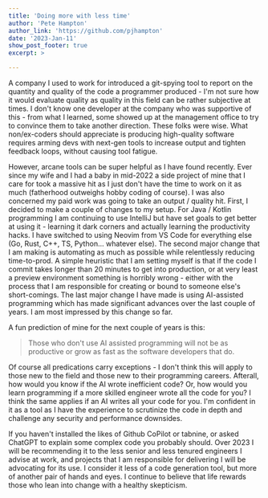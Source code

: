 ```yaml
---
title: 'Doing more with less time'
author: 'Pete Hampton'
author_link: 'https://github.com/pjhampton'
date: '2023-Jan-11'
show_post_footer: true
excerpt: >

---
```


A company I used to work for introduced a git-spying tool to report on the quantity and quality of the code a programmer produced - I'm not sure how it would evaluate quality as quality in this field can be rather subjective at times. I don't know one developer at the company who was supportive of this - from what I learned, some showed up at the management office to try to convince them to take another direction. These folks were wise. What non/ex-coders should appreciate is producing high-quality software requires arming devs with next-gen tools to increase output and tighten feedback loops, without causing tool fatigue.

However, arcane tools can be super helpful as I have found recently. Ever since my wife and I had a baby in mid-2022 a side project of mine that I care for took a massive hit as I just don't have the time to work on it as much (fatherhood outweighs hobby coding of course). I was also concerned my paid work was going to take an output / quality hit. First, I decided to make a couple of changes to my setup. For Java / Kotlin programming I am continuing to use IntelliJ but have set goals to get better at using it - learning it dark corners and actually learning the productivity hacks. I have switched to using Neovim from VS Code for everything else (Go, Rust, C++, TS, Python... whatever else). The second major change that I am making is automating as much as possible while relentlessly reducing time-to-prod. A simple heuristic that I am setting myself is that if the code I commit takes longer than 20 minutes to get into production, or at very least a preview environment something is horribly wrong - either with the process that I am responsible for creating or bound to someone else's short-comings. The last major change I have made is using AI-assisted programming which has made significant advances over the last couple of years. I am most impressed by this change so far.

A fun prediction of mine for the next couple of years is this:

> Those who don't use AI assisted programming will not be as productive or grow as fast as the software developers that do.

Of course all predications carry exceptions - I don't think this will apply to those new to the field and those new to their programming careers. Afterall, how would you know if the AI wrote inefficient code? Or, how would you learn programming if a more skilled engineer wrote all the code for you? I think the same applies if an AI writes all your code for you. I'm confident in it as a tool as I have the experience to scrutinize the code in depth and challenge any security and performance downsides.

If you haven't installed the likes of Github CoPilot or tabnine, or asked ChatGPT to explain some complex code you probably should. Over 2023 I will be recommending it to the less senior and less tenured engineers I advise at work, and projects that I am responsible for delivering I will be advocating for its use. I consider it less of a code generation tool, but more of another pair of hands and eyes. I continue to believe that life rewards those who lean into change with a healthy skepticism.

